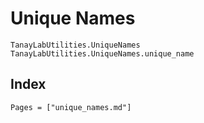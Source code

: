 # Unique Names

```@docs
TanayLabUtilities.UniqueNames
TanayLabUtilities.UniqueNames.unique_name
```

## Index

```@index
Pages = ["unique_names.md"]
```

